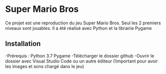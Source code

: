 # Super Mario Bros
Ce projet est une reproduction du jeu Super Mario Bros. Seul les 2 premiers niveaux sont jouables. Il a été réalisé avec Python et la librairie Pygame

## Installation 
-Prérequis :
 Python 3.7
 Pygame
-Télécharger le dossier github
-Ouvrir le dossier avec Visual Studio Code ou un autre éditeur (!important pour avoir les images et sons chargé dans le jeu)

